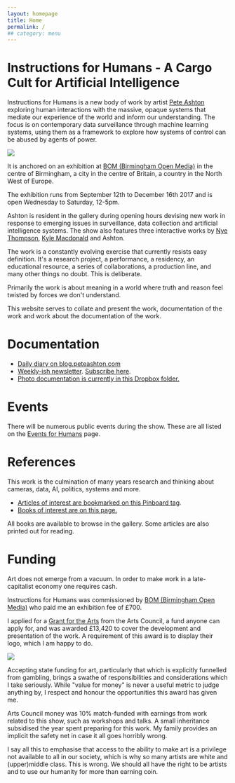 ```yaml
---
layout: homepage
title: Home
permalink: /
## category: menu
---
```


# Instructions for Humans - A Cargo Cult for Artificial Intelligence

Instructions for Humans is a new body of work by artist [Pete Ashton](http://art.peteashton.com) exploring human interactions with the massive, opaque systems that mediate our experience of the world and inform our understanding. The focus is on contemporary data surveillance through machine learning systems, using them as a framework to explore how systems of control can be abused by agents of power. 

![](http://instructionsforhumans.com/images/ifhlogo.png)

It is anchored on an exhibition at [BOM (Birmingham Open Media)](http://bom.org.uk) in the centre of Birmingham, a city in the centre of Britain, a country in the North West of Europe. 

The exhibition runs from September 12th to December 16th 2017 and is open Wednesday to Saturday, 12-5pm.

Ashton is resident in the gallery during opening hours devising new work in response to emerging issues in surveillance, data collection and artificial intelligence systems. The show also features three interactive works by [Nye Thompson](http://www.backdoored.io), [Kyle Macdonald](http://www.exhaustingacrowd.com/birmingham) and Ashton.

The work is a constantly evolving exercise that currently resists easy definition. It's a research project, a performance, a residency, an educational resource, a series of collaborations, a production line, and many other things no doubt. This is deliberate.

Primarily the work is about meaning in a world where truth and reason feel twisted by forces we don't understand. 

This website serves to collate and present the work, documentation of the work and work about the documentation of the work.

# Documentation

- [Daily diary on blog.peteashton.com](http://blog.peteashton.com)
- [Weekly-ish newsletter](http://tinyletter.com/peteashton/archive). [Subscribe here](https://tinyletter.com/peteashton).
- [Photo documentation is currently in this Dropbox folder.](https://www.dropbox.com/sh/vcfeb5lrmk1qq8b/AADeQ77eDGeF3aayP3SZsmMQa?dl=0)

# Events

There will be numerous public events during the show. These are all listed on the [Events for Humans](http://instructionsforhumans.com/events/) page.

# References

This work is the culmination of many years research and thinking about cameras, data, AI, politics, systems and more. 

- [Articles of interest are bookmarked on this Pinboard tag](https://pinboard.in/u:peteashton/t:ifh/). 
- [Books of interest are on this page.](http://instructionsforhumans.com/references/)

All books are available to browse in the gallery. Some articles are also printed out for reading. 

# Funding

Art does not emerge from a vacuum. In order to make work in a late-capitalist economy one requires cash. 

Instructions for Humans was commissioned by [BOM (Birmingham Open Media)](http://bom.org.uk) who paid me an exhibition fee of £700.

I applied for a [Grant for the Arts](http://www.artscouncil.org.uk/funding/grants-arts) from the Arts Council, a fund anyone can apply for, and was awarded £13,420 to cover the development and presentation of the work. A requirement of this award is to display their logo, which I am happy to do. 

[![](http://art.peteashton.com/assets/images/lottery_Logo_Black_RGB_smaller.jpg)](http://artscouncil.org.uk/)

Accepting state funding for art, particularly that which is explicitly funnelled from gambling, brings a swathe of responsibilities and considerations which I take seriously. While "value for money" is never a useful metric to judge anything by, I respect and honour the opportunities this award has given me. 

Arts Council money was 10% match-funded with earnings from work related to this show, such as workshops and talks. A small inheritance subsidised the year spent preparing for this work. My family provides an implicit the safety net in case it all goes horribly wrong. 

I say all this to emphasise that access to the ability to make art is a privilege not available to all in our society, which is why so many artists are white and (upper)middle class. This is wrong. We should all have the right to be artists and to use our humanity for more than earning coin. 